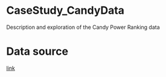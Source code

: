 # CaseStudy_CandyData
Description and exploration of the Candy Power Ranking data

# Data source
[link](https://github.com/fivethirtyeight/data/tree/master/candy-power-ranking)
